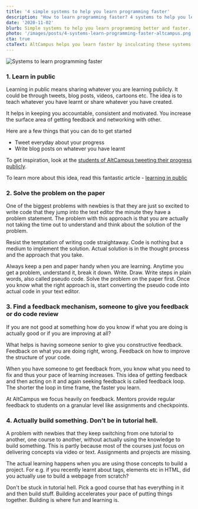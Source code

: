 ```yaml
---
title: '4 simple systems to help you learn programming faster'
description: "How to learn programming faster? 4 systems to help you learn programming faster and better at AltCampus."
date: '2020-11-02'
blurb: Simple systems to help you learn programming better and faster.
photo: '/images/posts/4-systems-learn-programming-faster-altcampus.png'
cta: true
ctaText: AltCampus helps you learn faster by inculcating these systems as part of the learning model.  🙌
---
```


![Systems to learn programming faster](/images/posts/4-systems-learn-programming-faster-altcampus.png)


### 1. Learn in public

Learning in public means sharing whatever you are learning publicly. It could be through tweets, blog posts, videos, cartoons etc. The idea is to teach whatever you have learnt or share whatever you have created.

It helps in keeping you accountable, consistent and motivated. You increase the surface area of getting feedback and networking with other. 

Here are a few things that you can do to get started 
-  Tweet everyday about your progress
- Write blog posts on whatever you have learnt

To get inspiration, look at the [students of AltCampus tweeting their progress publicly](https://twitter.com/search?q=AltCampus).

To learn more about this idea, read this fantastic article - [learning in public](https://www.swyx.io/learn-in-public/)

### 2. Solve the problem on the paper

One of the biggest problems with newbies is that they are just so excited to write code that they jump into the text editor the minute they have a problem statement. The problem with this approach is that you are actually not taking the time out to understand and think about the solution of the problem.

Resist the temptation of writing code straightaway. Code is nothing but a medium to implement the solution. Actual solution is in the thought process and the approach that you take.

Always keep a pen and paper handy when you are learning. Anytime you get a problem, understand it, break it down. Write. Draw. Write steps in plain words, also called pseudo code. Solve the problem on the paper first. Once you know what the right approach is, start converting the pseudo code into actual code in your text editor.

### 3. Find a feedback mechanism, someone to give you feedback or do code review

If you are not good at something how do you know if what you are doing is actually good or if you are improving at all?

What helps is having someone senior to give you constructive feedback. Feedback on what you are doing right, wrong. Feedback on how to improve the structure of your code. 

When you have someone to get feedback from, you know what you need to fix and thus your pace of learning increases. This idea of getting feedback and then acting on it and again seeking feedback is called feedback loop. The shorter the loop in time frame, the faster you learn. 

At AltCampus we focus heavily on feedback. Mentors provide regular feedback to students on a granular level like assignments and checkpoints.

### 4.  Actually build something. Don't be in tutorial hell.

A problem with newbies that they keep switching from one tutorial to another, one course to another, without actually using the knowledge to build something. This is partly because most of the courses just focus on delivering concepts via video or text. Assignments and projects are missing. 

The actual learning happens when you are using those concepts to build a project. For e.g. if you recently learnt about tags, elements etc in HTML, did you actually use to build a webpage from scratch? 

Don't be stuck in tutorial hell. Pick a good course that has everything in it and then build stuff. Building accelerates your pace of putting things together. Building is where fun and learning is.
